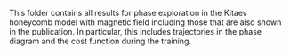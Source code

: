 This folder contains all results for phase exploration in the Kitaev honeycomb model with magnetic field including those that are also shown in the publication.
In particular, this includes trajectories in the phase diagram and the cost function during the training.
